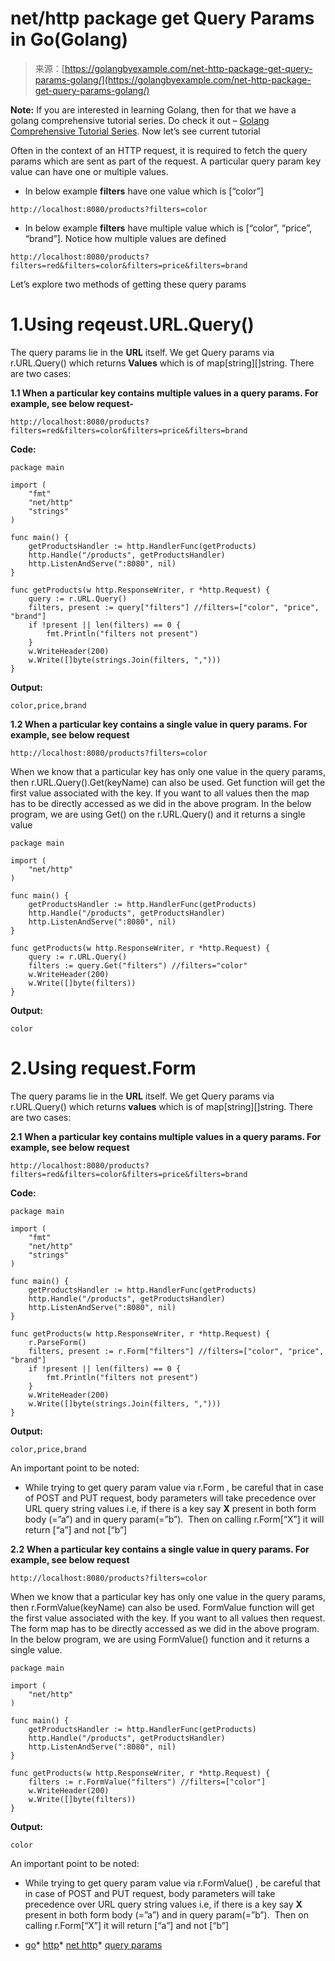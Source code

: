 <!--yml
category: 未分类
date: 2024-10-13 06:02:36
-->

# net/http package get Query Params in Go(Golang)

> 来源：[https://golangbyexample.com/net-http-package-get-query-params-golang/](https://golangbyexample.com/net-http-package-get-query-params-golang/)

**Note:** If you are interested in learning Golang, then for that we have a golang comprehensive tutorial series. Do check it out – [Golang Comprehensive Tutorial Series](https://golangbyexample.com/golang-comprehensive-tutorial/). Now let’s see current tutorial

Often in the context of an HTTP request, it is required to fetch the query params which are sent as part of the request. A particular query param key value can have one or multiple values.

*   In below example **filters** have one value which is [“color”]

```
http://localhost:8080/products?filters=color
```

*   In below example **filters** have multiple value which is [“color”, “price”, “brand”]. Notice how multiple values are defined

```
http://localhost:8080/products?filters=red&filters=color&filters=price&filters=brand
```

Let’s explore two methods of getting these query params

# 1.**Using reqeust.URL.Query()**

The query params lie in the **URL** itself. We get Query params via r.URL.Query() which returns **Values** which is of map[string][]string. There are two cases:

**1.1 When a particular key contains multiple values in a query params. For example, see below request-**

```
http://localhost:8080/products?filters=red&filters=color&filters=price&filters=brand
```

**Code:**

```
package main

import (
    "fmt"
    "net/http"
    "strings"
)

func main() {
    getProductsHandler := http.HandlerFunc(getProducts)
    http.Handle("/products", getProductsHandler)
    http.ListenAndServe(":8080", nil)
}

func getProducts(w http.ResponseWriter, r *http.Request) {
    query := r.URL.Query()
    filters, present := query["filters"] //filters=["color", "price", "brand"]
    if !present || len(filters) == 0 {
        fmt.Println("filters not present")
    }
    w.WriteHeader(200)
    w.Write([]byte(strings.Join(filters, ",")))
}
```

**Output:**

```
color,price,brand 
```

**1.2 When a particular key contains a single value in query params. For example, see below request**

```
http://localhost:8080/products?filters=color
```

When we know that a particular key has only one value in the query params, then r.URL.Query().Get(keyName) can also be used. Get function will get the first value associated with the key. If you want to all values then the map has to be directly accessed as we did in the above program. In the below program, we are using Get() on the r.URL.Query() and it returns a single value

```
package main

import (
    "net/http"
)

func main() {
    getProductsHandler := http.HandlerFunc(getProducts)
    http.Handle("/products", getProductsHandler)
    http.ListenAndServe(":8080", nil)
}

func getProducts(w http.ResponseWriter, r *http.Request) {
    query := r.URL.Query()
    filters := query.Get("filters") //filters="color"
    w.WriteHeader(200)
    w.Write([]byte(filters))
}
```

**Output:**

```
color
```

# **2.Using request.Form**

The query params lie in the **URL** itself. We get Query params via r.URL.Query() which returns **values** which is of map[string][]string. There are two cases:

**2.1** **When a particular key contains multiple values in a query params. For example, see below request**

```
http://localhost:8080/products?filters=red&filters=color&filters=price&filters=brand
```

**Code:**

```
package main

import (
    "fmt"
    "net/http"
    "strings"
)

func main() {
    getProductsHandler := http.HandlerFunc(getProducts)
    http.Handle("/products", getProductsHandler)
    http.ListenAndServe(":8080", nil)
}

func getProducts(w http.ResponseWriter, r *http.Request) {
    r.ParseForm()
    filters, present := r.Form["filters"] //filters=["color", "price", "brand"]
    if !present || len(filters) == 0 {
        fmt.Println("filters not present")
    }
    w.WriteHeader(200)
    w.Write([]byte(strings.Join(filters, ",")))
}
```

**Output:**

```
color,price,brand
```

An important point to be noted:

*   While trying to get query param value via r.Form , be careful that in case of POST and PUT request, body parameters will take precedence over URL query string values i.e, if there is a key say **X** present in both form body (=”a”) and in query param(=”b”).  Then on calling r.Form[“X”] it will return [“a”] and not [“b”]

**2.2 When a particular key contains a single value in query params. For example, see below request**

```
http://localhost:8080/products?filters=color
```

When we know that a particular key has only one value in the query params, then r.FormValue(keyName) can also be used. FormValue function will get the first value associated with the key. If you want to all values then request. The form map has to be directly accessed as we did in the above program. In the below program, we are using FormValue() function and it returns a single value.

```
package main

import (
    "net/http"
)

func main() {
    getProductsHandler := http.HandlerFunc(getProducts)
    http.Handle("/products", getProductsHandler)
    http.ListenAndServe(":8080", nil)
}

func getProducts(w http.ResponseWriter, r *http.Request) {
    filters := r.FormValue("filters") //filters=["color"]
    w.WriteHeader(200)
    w.Write([]byte(filters))
}
```

**Output:**

```
color
```

An important point to be noted:

*   While trying to get query param value via r.FormValue() , be careful that in case of POST and PUT request, body parameters will take precedence over URL query string values i.e, if there is a key say **X** present in both form body (=”a”) and in query param(=”b”).  Then on calling r.Form[“X”] it will return [“a”] and not [“b”]

*   [go](https://golangbyexample.com/tag/go/)*   [http](https://golangbyexample.com/tag/http/)*   [net http](https://golangbyexample.com/tag/net-http/)*   [query params](https://golangbyexample.com/tag/query-params/)